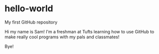 # hello-world
My first GitHub repository

Hi my name is Sam! I'm a freshman at Tufts learning how to use GitHub to make
really cool programs with my pals and classmates!

Bye!
